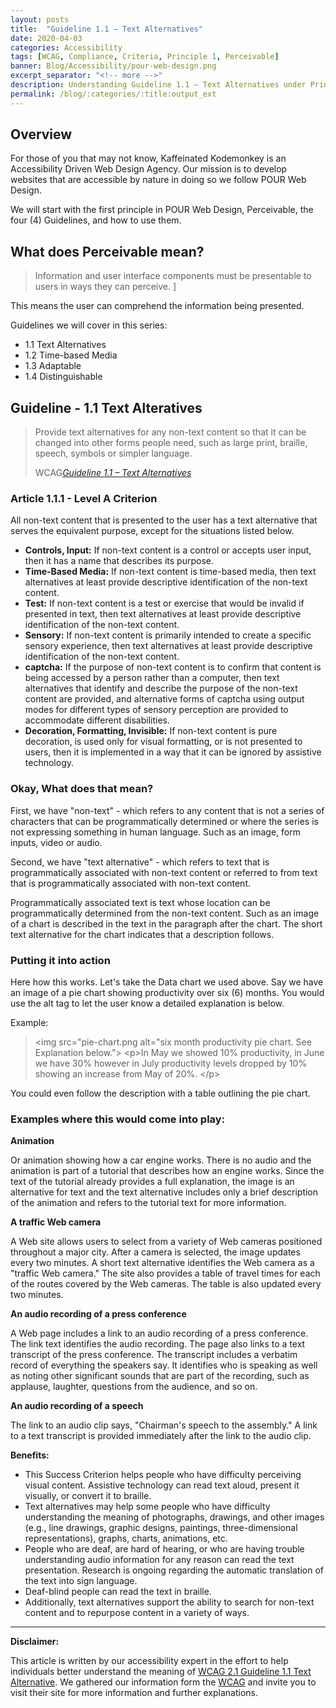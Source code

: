 ```yaml
---
layout: posts
title:  "Guideline 1.1 – Text Alternatives"
date: 2020-04-03
categories: Accessibility
tags: [WCAG, Compliance, Criteria, Principle 1, Perceivable]
banner: Blog/Accessibility/pour-web-design.png
excerpt_separator: "<!-- more -->"
description: Understanding Guideline 1.1 – Text Alternatives under Principle 1 – Perceivable.
permalink: /blog/:categories/:title:output_ext
---
```


<h2>Overview</h2>

<p>For those of you that may not know, Kaffeinated Kodemonkey is an Accessibility Driven Web Design Agency. Our mission is to develop websites that are accessible by nature in doing so we follow POUR Web Design.</p>

<p>We will start with the first principle in POUR Web Design, Perceivable, the four (4) Guidelines, and how to use them.</p>

<h2>What does Perceivable mean?</h2>
<blockquote class="blockquote ">
  <p class="mb-0">Information and user interface components must be presentable to users in ways they can perceive. ]</p>
</blockquote>

<p>This means the user can comprehend the information being presented.</p>

<p>Guidelines we will cover in this series:</p>
<ul>
  <li>1.1 Text Alternatives</li>
  <li>1.2 Time-based Media</li>
  <li>1.3 Adaptable</li>
  <li>1.4 Distinguishable </li>
</ul>

<h2>Guideline - 1.1 Text Alteratives</h2>
<blockquote class="blockquote shadow-sm p-3 m-4 bg-light rounded">
  <p class="mb-0">Provide text alternatives for any non-text content so that it can be changed into other forms people need, such as large print, braille, speech, symbols or simpler language.</p>
  <footer class="blockquote-footer">WCAG<cite title="Source Title"><a href="https://www.w3.org/WAI/WCAG21/quickref/#text-alternativeshttps://www.w3.org/WAI/WCAG21/Understanding/text-alternatives" target="blank">Guideline 1.1 – Text Alternatives</a></cite></footer>
</blockquote>

<h3>Article 1.1.1 - Level A Criterion</h3>
<p>All non-text content that is presented to the user has a text alternative that serves the equivalent purpose, except for the situations listed below.</p>

<ul>
  <li><strong>Controls, Input:</strong> If non-text content is a control or accepts user input, then it has a name that describes its purpose. </li>
  <li><strong>Time-Based Media:</strong> If non-text content is time-based media, then text alternatives at least provide descriptive identification of the non-text content.</li>
  <li><strong>Test:</strong> If non-text content is a test or exercise that would be invalid if presented in text, then text alternatives at least provide descriptive identification of the non-text content.</li>
  <li><strong>Sensory:</strong> If non-text content is primarily intended to create a specific sensory experience, then text alternatives at least provide descriptive identification of the non-text content.</li>
  <li><strong><span class="text-uppercase">captcha:</span></strong> If the purpose of non-text content is to confirm that content is being accessed by a person rather than a computer, then text alternatives that identify and describe the purpose of the non-text content are provided, and alternative forms of <span class="text-uppercase">captcha</span> using output modes for different types of sensory perception are provided to accommodate different disabilities.</li>
  <li><strong>Decoration, Formatting, Invisible:</strong> If non-text content is pure decoration, is used only for visual formatting, or is not presented to users, then it is implemented in a way that it can be ignored by assistive technology.</li>
</ul>

<h3>Okay, What does that mean?</h3>
<p>First, we have "non-text" - which refers to any content that is not a series of characters that can be programmatically determined or where the series is not expressing something in human language. Such as an image, form inputs, video or audio.</p>

<p>Second, we have "text alternative" - which refers to text that is programmatically associated with non-text content or referred to from text that is programmatically associated with non-text content. </p>

<p>Programmatically associated text is text whose location can be programmatically determined from the non-text content. Such as an image of a chart is described in the text in the paragraph after the chart. The short text alternative for the chart indicates that a description follows. </p>

<h3>Putting it into action</h3>
<p>Here how this works. Let's take the Data chart we used above. Say we have an image of a pie chart showing productivity over six (6) months. You would use the alt tag to let the user know a detailed explanation is below.</p>

<p>Example:</p>
<blockquote class="blockquote shadow-sm p-3 m-4 bg-light rounded">
  &lt;img src="pie-chart.png alt="six month productivity pie chart. See Explanation below."&gt;
  &lt;p&gt;In May we showed 10% productivity, in June we have 30% however in July productivity levels dropped by 10% showing an
  increase from May of 20%. &lt;/p&gt;
</blockquote>

<p>You could even follow the description with a table outlining the pie chart.</p>

<h3>Examples where this would come into play:</h3>

<p><strong>Animation</strong></p>
<p>Or animation showing how a car engine works. There is no audio and the animation is part of a tutorial that describes how an engine works. Since the text of the tutorial already provides a full explanation, the image is an alternative for text and the text alternative includes only a brief description of the animation and refers to the tutorial text for more information.</p>

<p><strong>A traffic Web camera</strong></p>
<p>A Web site allows users to select from a variety of Web cameras positioned throughout a major city. After a camera is selected, the image updates every two minutes. A short text alternative identifies the Web camera as a "traffic Web camera." The site also provides a table of travel times for each of the routes covered by the Web cameras. The table is also updated every two minutes.</p>

<p><strong>An audio recording of a press conference </strong></p>
<p>A Web page includes a link to an audio recording of a press conference. The link text identifies the audio recording. The page also links to a text transcript of the press conference. The transcript includes a verbatim record of everything the speakers say. It identifies who is speaking as well as noting other significant sounds that are part of the recording, such as applause, laughter, questions from the audience, and so on.</p>

<p><strong>An audio recording of a speech</strong></p>
<p>The link to an audio clip says, "Chairman's speech to the assembly." A link to a text transcript is provided immediately after the link to the audio clip.</p>

<p><strong>Benefits:</strong></p>
<ul>
<li>This Success Criterion helps people who have difficulty perceiving visual content. Assistive technology can read text aloud, present it visually, or convert it to braille.</li>
<li>Text alternatives may help some people who have difficulty understanding the meaning of photographs, drawings, and other images (e.g., line drawings, graphic designs, paintings, three-dimensional representations), graphs, charts, animations, etc.</li>
<li>People who are deaf, are hard of hearing, or who are having trouble understanding audio information for any reason can read the text presentation. Research is ongoing regarding the automatic translation of the text into sign language.</li>
<li>Deaf-blind people can read the text in braille.</li>
<li>Additionally, text alternatives support the ability to search for non-text content and to repurpose content in a variety of ways.</li>
</ul>

<hr />
<p><strong>Disclaimer:</strong></p>
<p>This article is written by our accessibility expert in the effort to help individuals better understand the meaning of <a href="https://www.w3.org/WAI/WCAG21/Understanding/text-alternatives" target="blank">WCAG 2.1 Guideline 1.1 Text Alternative</a>. We gathered our information form the <a href="https://www.w3.org/WAI/WCAG21/Understanding/" target="blank">WCAG</a> and invite you to visit their site for more information and further explanations.</p>
